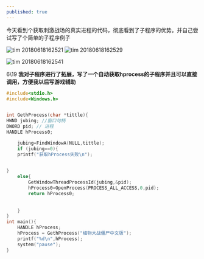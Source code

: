 ```yaml
---
published: true
---
```


今天看到个获取刺激战场的真实进程的代码，彻底看到了子程序的优势。并自己尝试写了个简单的子程序例子

![tim 20180618162521](https://user-images.githubusercontent.com/38148034/41525676-63231a70-7314-11e8-9743-2a2683141f49.png)
![tim 20180618162529](https://user-images.githubusercontent.com/38148034/41525677-637fcf90-7314-11e8-96b5-e139729efe2d.png)


![tim 20180618162541](https://user-images.githubusercontent.com/38148034/41525679-6473337e-7314-11e8-9c40-78085c783b1c.png)

6\19 **我对子程序进行了拓展，写了一个自动获取hprocess的子程序并且可以直接调用，方便我以后写游戏辅助**

```cpp
#include<stdio.h>
#include<Windows.h>


int GethProcess(char *tittle){
HWND jubing; //窗口句柄 
DWORD pid; // 进程 
HANDLE hProcess0;

	jubing=FindWindowA(NULL,tittle);
	if (jubing==0){
	printf("获取hProcess失败\n");
	

}
	else{
		GetWindowThreadProcessId(jubing,&pid);
        hProcess0=OpenProcess(PROCESS_ALL_ACCESS,0,pid);
		return hProcess0;
		
		
	}
}
int main(){
	HANDLE hProcess;
	hProcess = GethProcess("植物大战僵尸中文版");
	printf("%d\n",hProcess);
	system("pause");
}
```
